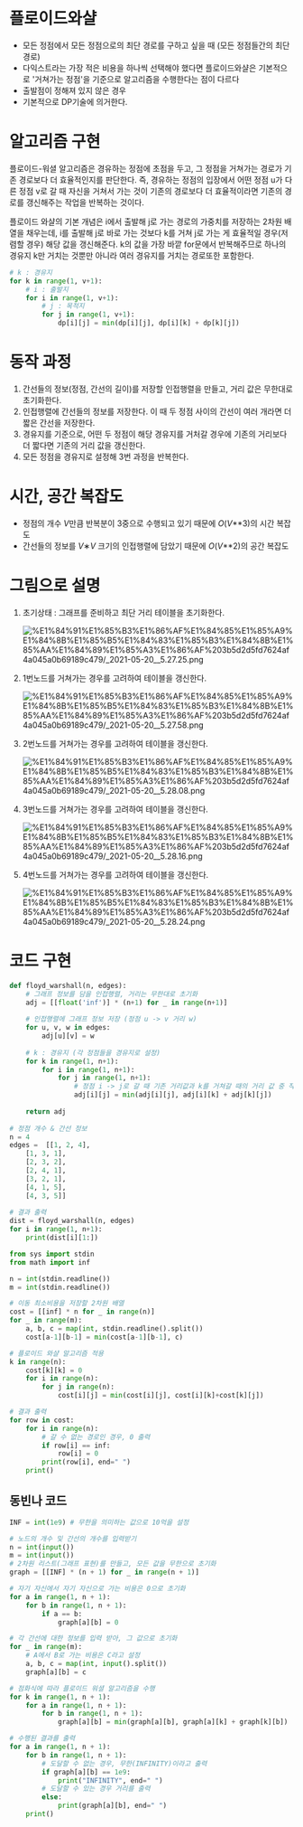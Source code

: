 # 플로이드와샬

- 모든 정점에서 모든 정점으로의 최단 경로를 구하고 싶을 때 (모든 정점들간의 최단 경로)
- 다익스트라는 가장 적은 비용을 하나씩 선택해야 했다면 플로이드와샬은 기본적으로 '거쳐가는 정점'을 기준으로 알고리즘을 수행한다는 점이 다르다
- 출발점이 정해져 있지 않은 경우
- 기본적으로 DP기술에 의거한다.

# 알고리즘 구현

플로이드-워셜 알고리즘은 경유하는 정점에 초점을 두고, 그 정점을 거쳐가는 경로가 기존 경로보다 더 효율적인지를 판단한다. 즉, 경유하는 정점의 입장에서 어떤 정점 u가 다른 정점 v로 갈 때 자신을 거쳐서 가는 것이 기존의 경로보다 더 효율적이라면 기존의 경로를 갱신해주는 작업을 반복하는 것이다.

플로이드 와샬의 기본 개념은 i에서 출발해 j로 가는 경로의 가중치를 저장하는 2차원 배열을 채우는데, i를 출발해 j로 바로 가는 것보다 k를 거쳐 j로 가는 게 효율적일 경우(저렴할 경우) 해당 값을 갱신해준다. k의 값을 가장 바깥 for문에서 반복해주므로 하나의 경유지 k만 거치는 것뿐만 아니라 여러 경유지를 거치는 경로또한 포함한다.

```python
# k : 경유지
for k in range(1, v+1):
    # i : 출발지    
    for i in range(1, v+1):
        # j : 목적지
        for j in range(1, v+1):
            dp[i][j] = min(dp[i][j], dp[i][k] + dp[k][j])
```

# 동작 과정

1. 간선들의 정보(정점, 간선의 길이)를 저장할 인접행렬을 만들고, 거리 값은 무한대로 초기화한다.
2. 인접행렬에 간선들의 정보를 저장한다. 이 때 두 정점 사이의 간선이 여러 개라면 더 짧은 간선을 저장한다.
3. 경유지를 기준으로, 어떤 두 정점이 해당 경유지를 거처갈 경우에 기존의 거리보다 더 짧다면 기존의 거리 값을 갱신한다.
4. 모든 정점을 경유지로 설정해 3번 과정을 반복한다.

# 시간, 공간 복잡도

- 정점의 개수 *V*만큼 반복분이 3중으로 수행되고 있기 때문에 *O*(*V***3)의 시간 복잡도
- 간선들의 정보를 *V*∗*V* 크기의 인접행렬에 담았기 때문에 *O*(*V***2)의 공간 복잡도

# 그림으로 설명

1. 초기상태 : 그래프를 준비하고 최단 거리 테이블을 초기화한다.

    ![%E1%84%91%E1%85%B3%E1%86%AF%E1%84%85%E1%85%A9%E1%84%8B%E1%85%B5%E1%84%83%E1%85%B3%E1%84%8B%E1%85%AA%E1%84%89%E1%85%A3%E1%86%AF%203b5d2d5fd7624af4a045a0b69189c479/_2021-05-20__5.27.25.png](%E1%84%91%E1%85%B3%E1%86%AF%E1%84%85%E1%85%A9%E1%84%8B%E1%85%B5%E1%84%83%E1%85%B3%E1%84%8B%E1%85%AA%E1%84%89%E1%85%A3%E1%86%AF%203b5d2d5fd7624af4a045a0b69189c479/_2021-05-20__5.27.25.png)

2. 1번노드를 거쳐가는 경우를 고려하여 테이블을 갱신한다.

    ![%E1%84%91%E1%85%B3%E1%86%AF%E1%84%85%E1%85%A9%E1%84%8B%E1%85%B5%E1%84%83%E1%85%B3%E1%84%8B%E1%85%AA%E1%84%89%E1%85%A3%E1%86%AF%203b5d2d5fd7624af4a045a0b69189c479/_2021-05-20__5.27.58.png](%E1%84%91%E1%85%B3%E1%86%AF%E1%84%85%E1%85%A9%E1%84%8B%E1%85%B5%E1%84%83%E1%85%B3%E1%84%8B%E1%85%AA%E1%84%89%E1%85%A3%E1%86%AF%203b5d2d5fd7624af4a045a0b69189c479/_2021-05-20__5.27.58.png)

3. 2번노드를 거쳐가는 경우를 고려하여 테이블을 갱신한다.

    ![%E1%84%91%E1%85%B3%E1%86%AF%E1%84%85%E1%85%A9%E1%84%8B%E1%85%B5%E1%84%83%E1%85%B3%E1%84%8B%E1%85%AA%E1%84%89%E1%85%A3%E1%86%AF%203b5d2d5fd7624af4a045a0b69189c479/_2021-05-20__5.28.08.png](%E1%84%91%E1%85%B3%E1%86%AF%E1%84%85%E1%85%A9%E1%84%8B%E1%85%B5%E1%84%83%E1%85%B3%E1%84%8B%E1%85%AA%E1%84%89%E1%85%A3%E1%86%AF%203b5d2d5fd7624af4a045a0b69189c479/_2021-05-20__5.28.08.png)

4. 3번노드를 거쳐가는 경우를 고려하여 테이블을 갱신한다.

    ![%E1%84%91%E1%85%B3%E1%86%AF%E1%84%85%E1%85%A9%E1%84%8B%E1%85%B5%E1%84%83%E1%85%B3%E1%84%8B%E1%85%AA%E1%84%89%E1%85%A3%E1%86%AF%203b5d2d5fd7624af4a045a0b69189c479/_2021-05-20__5.28.16.png](%E1%84%91%E1%85%B3%E1%86%AF%E1%84%85%E1%85%A9%E1%84%8B%E1%85%B5%E1%84%83%E1%85%B3%E1%84%8B%E1%85%AA%E1%84%89%E1%85%A3%E1%86%AF%203b5d2d5fd7624af4a045a0b69189c479/_2021-05-20__5.28.16.png)

5. 4번노드를 거쳐가는 경우를 고려하여 테이블을 갱신한다.

    ![%E1%84%91%E1%85%B3%E1%86%AF%E1%84%85%E1%85%A9%E1%84%8B%E1%85%B5%E1%84%83%E1%85%B3%E1%84%8B%E1%85%AA%E1%84%89%E1%85%A3%E1%86%AF%203b5d2d5fd7624af4a045a0b69189c479/_2021-05-20__5.28.24.png](%E1%84%91%E1%85%B3%E1%86%AF%E1%84%85%E1%85%A9%E1%84%8B%E1%85%B5%E1%84%83%E1%85%B3%E1%84%8B%E1%85%AA%E1%84%89%E1%85%A3%E1%86%AF%203b5d2d5fd7624af4a045a0b69189c479/_2021-05-20__5.28.24.png)

# 코드 구현

```python
def floyd_warshall(n, edges):
    # 그래프 정보를 담을 인접행렬, 거리는 무한대로 초기화
    adj = [[float('inf')] * (n+1) for _ in range(n+1)] 
    
    # 인접행렬에 그래프 정보 저장 (정점 u -> v 거리 w)
    for u, v, w in edges:
        adj[u][v] = w
    
    # k : 경유지 (각 정점들을 경유지로 설정)
    for k in range(1, n+1):
        for i in range(1, n+1):
            for j in range(1, n+1):
            	# 정점 i -> j로 갈 때 기존 거리값과 k를 거쳐갈 때의 거리 값 중 작은 값을 저장
                adj[i][j] = min(adj[i][j], adj[i][k] + adj[k][j])
    
    return adj
    
# 정점 개수 & 간선 정보
n = 4  
edges =  [[1, 2, 4],
    [1, 3, 1],
    [2, 3, 2],
    [2, 4, 1],
    [3, 2, 1],
    [4, 1, 5],
    [4, 3, 5]]
    
# 결과 출력
dist = floyd_warshall(n, edges)
for i in range(1, n+1):
    print(dist[i][1:])
```

```python
from sys import stdin
from math import inf

n = int(stdin.readline())
m = int(stdin.readline())

# 이동 최소비용을 저장할 2차원 배열
cost = [[inf] * n for _ in range(n)]
for _ in range(m):
    a, b, c = map(int, stdin.readline().split())
    cost[a-1][b-1] = min(cost[a-1][b-1], c)

# 플로이드 와샬 알고리즘 적용
k in range(n):
    cost[k][k] = 0
    for i in range(n):
        for j in range(n):
            cost[i][j] = min(cost[i][j], cost[i][k]+cost[k][j])

# 결과 출력
for row in cost:
    for i in range(n):
        # 갈 수 없는 경로인 경우, 0 출력
        if row[i] == inf:
            row[i] = 0
        print(row[i], end=" ")
    print()
```

## 동빈나 코드

```python
INF = int(1e9) # 무한을 의미하는 값으로 10억을 설정

# 노드의 개수 및 간선의 개수를 입력받기
n = int(input())
m = int(input())
# 2차원 리스트(그래프 표현)를 만들고, 모든 값을 무한으로 초기화
graph = [[INF] * (n + 1) for _ in range(n + 1)]

# 자기 자신에서 자기 자신으로 가는 비용은 0으로 초기화
for a in range(1, n + 1):
    for b in range(1, n + 1):
        if a == b:
            graph[a][b] = 0

# 각 간선에 대한 정보를 입력 받아, 그 값으로 초기화
for _ in range(m):
    # A에서 B로 가는 비용은 C라고 설정
    a, b, c = map(int, input().split())
    graph[a][b] = c

# 점화식에 따라 플로이드 워셜 알고리즘을 수행
for k in range(1, n + 1):
    for a in range(1, n + 1):
        for b in range(1, n + 1):
            graph[a][b] = min(graph[a][b], graph[a][k] + graph[k][b])

# 수행된 결과를 출력
for a in range(1, n + 1):
    for b in range(1, n + 1):
        # 도달할 수 없는 경우, 무한(INFINITY)이라고 출력
        if graph[a][b] == 1e9:
            print("INFINITY", end=" ")
        # 도달할 수 있는 경우 거리를 출력
        else:
            print(graph[a][b], end=" ")
    print()
```